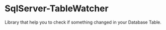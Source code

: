 # SqlServer-TableWatcher
Library that help you to check if something changed in your Database Table.
